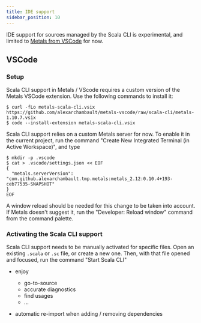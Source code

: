 ```yaml
---
title: IDE support
sidebar_position: 10
---
```


IDE support for sources managed by the Scala CLI is experimental, and limited to
[Metals from VSCode](https://scalameta.org/metals/docs/editors/vscode) for now.

## VSCode

### Setup

Scala CLI support in Metals / VScode requires a custom version of the Metals VSCode extension.
Use the following commands to install it:
```text
$ curl -fLo metals-scala-cli.vsix https://github.com/alexarchambault/metals-vscode/raw/scala-cli/metals-1.10.7.vsix
$ code --install-extension metals-scala-cli.vsix
```

Scala CLI support relies on a custom Metals server for now. To enable it in the current project,
run the command "Create New Integrated Terminal (in Active Workspace)", and type
```text
$ mkdir -p .vscode
$ cat > .vscode/settings.json << EOF
{
  "metals.serverVersion": "com.github.alexarchambault.tmp.metals:metals_2.12:0.10.4+193-ceb77535-SNAPSHOT"
}
EOF
```

A window reload should be needed for this change to be taken into account. If Metals doesn't
suggest it, run the "Developer: Reload window" command from the command palette.

### Activating the Scala CLI support

Scala CLI support needs to be manually activated for specific files. Open an existing `.scala`
or `.sc` file,
or create a new one. Then, with that file opened and focused, run the command
"Start Scala CLI"


- enjoy
  - go-to-source
  - accurate diagnostics
  - find usages
  - …

- automatic re-import when adding / removing dependencies
